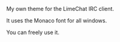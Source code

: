 My own theme for the LimeChat IRC client.

It uses the Monaco font for all windows.

You can freely use it.

